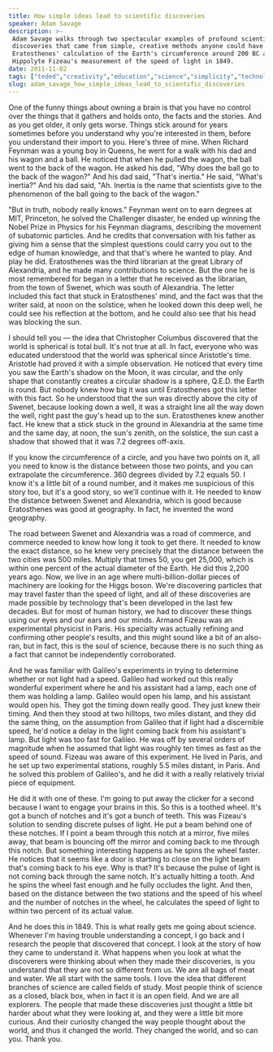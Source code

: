 ```yaml
---
title: How simple ideas lead to scientific discoveries
speaker: Adam Savage
description: >-
 Adam Savage walks through two spectacular examples of profound scientific
 discoveries that came from simple, creative methods anyone could have followed --
 Eratosthenes' calculation of the Earth's circumference around 200 BC and
 Hippolyte Fizeau's measurement of the speed of light in 1849.
date: 2011-11-02
tags: ["teded","creativity","education","science","simplicity","technology","exploration","nobel-prize","ancient-world","curiosity","innovation","space","physics","planets","history","math"]
slug: adam_savage_how_simple_ideas_lead_to_scientific_discoveries
---
```


One of the funny things about owning a brain is that you have no control over the things
that it gathers and holds onto, the facts and the stories. And as you get older, it only
gets worse. Things stick around for years sometimes before you understand why you're
interested in them, before you understand their import to you. Here's three of mine. When
Richard Feynman was a young boy in Queens, he went for a walk with his dad and his wagon
and a ball. He noticed that when he pulled the wagon, the ball went to the back of the
wagon. He asked his dad, "Why does the ball go to the back of the wagon?" And his dad
said, "That's inertia." He said, "What's inertia?" And his dad said, "Ah. Inertia is the
name that scientists give to the phenomenon of the ball going to the back of the wagon."

"But in truth, nobody really knows." Feynman went on to earn degrees at MIT, Princeton, he
solved the Challenger disaster, he ended up winning the Nobel Prize in Physics for his
Feynman diagrams, describing the movement of subatomic particles. And he credits that
conversation with his father as giving him a sense that the simplest questions could carry
you out to the edge of human knowledge, and that that's where he wanted to play. And play
he did. Eratosthenes was the third librarian at the great Library of Alexandria, and he
made many contributions to science. But the one he is most remembered for began in a
letter that he received as the librarian, from the town of Swenet, which was south of
Alexandria. The letter included this fact that stuck in Eratosthenes' mind, and the fact
was that the writer said, at noon on the solstice, when he looked down this deep well, he
could see his reflection at the bottom, and he could also see that his head was blocking
the sun.

I should tell you — the idea that Christopher Columbus discovered that the world is
spherical is total bull. It's not true at all. In fact, everyone who was educated
understood that the world was spherical since Aristotle's time. Aristotle had proved it
with a simple observation. He noticed that every time you saw the Earth's shadow on the
Moon, it was circular, and the only shape that constantly creates a circular shadow is a
sphere, Q.E.D. the Earth is round. But nobody knew how big it was until Eratosthenes got
this letter with this fact. So he understood that the sun was directly above the city of
Swenet, because looking down a well, it was a straight line all the way down the well,
right past the guy's head up to the sun. Eratosthenes knew another fact. He knew that a
stick stuck in the ground in Alexandria at the same time and the same day, at noon, the
sun's zenith, on the solstice, the sun cast a shadow that showed that it was 7.2 degrees
off-axis.

If you know the circumference of a circle, and you have two points on it, all you need to
know is the distance between those two points, and you can extrapolate the circumference.
360 degrees divided by 7.2 equals 50. I know it's a little bit of a round number, and it
makes me suspicious of this story too, but it's a good story, so we'll continue with it.
He needed to know the distance between Swenet and Alexandria, which is good because
Eratosthenes was good at geography. In fact, he invented the word geography.

The road between Swenet and Alexandria was a road of commerce, and commerce needed to know
how long it took to get there. It needed to know the exact distance, so he knew very
precisely that the distance between the two cities was 500 miles. Multiply that times 50,
you get 25,000, which is within one percent of the actual diameter of the Earth. He did
this 2,200 years ago. Now, we live in an age where multi-billion-dollar pieces of
machinery are looking for the Higgs boson. We're discovering particles that may travel
faster than the speed of light, and all of these discoveries are made possible by
technology that's been developed in the last few decades. But for most of human history,
we had to discover these things using our eyes and our ears and our minds. Armand Fizeau
was an experimental physicist in Paris. His specialty was actually refining and confirming
other people's results, and this might sound like a bit of an also-ran, but in fact, this
is the soul of science, because there is no such thing as a fact that cannot be
independently corroborated.

And he was familiar with Galileo's experiments in trying to determine whether or not light
had a speed. Galileo had worked out this really wonderful experiment where he and his
assistant had a lamp, each one of them was holding a lamp. Galileo would open his lamp,
and his assistant would open his. They got the timing down really good. They just knew
their timing. And then they stood at two hilltops, two miles distant, and they did the
same thing, on the assumption from Galileo that if light had a discernible speed, he'd
notice a delay in the light coming back from his assistant's lamp. But light was too fast
for Galileo. He was off by several orders of magnitude when he assumed that light was
roughly ten times as fast as the speed of sound. Fizeau was aware of this experiment. He
lived in Paris, and he set up two experimental stations, roughly 5.5 miles distant, in
Paris. And he solved this problem of Galileo's, and he did it with a really relatively
trivial piece of equipment.

He did it with one of these. I'm going to put away the clicker for a second because I want
to engage your brains in this. So this is a toothed wheel. It's got a bunch of notches and
it's got a bunch of teeth. This was Fizeau's solution to sending discrete pulses of light.
He put a beam behind one of these notches. If I point a beam through this notch at a
mirror, five miles away, that beam is bouncing off the mirror and coming back to me
through this notch. But something interesting happens as he spins the wheel faster. He
notices that it seems like a door is starting to close on the light beam that's coming
back to his eye. Why is that? It's because the pulse of light is not coming back through
the same notch. It's actually hitting a tooth. And he spins the wheel fast enough and he
fully occludes the light. And then, based on the distance between the two stations and the
speed of his wheel and the number of notches in the wheel, he calculates the speed of
light to within two percent of its actual value.

And he does this in 1849. This is what really gets me going about science. Whenever I'm
having trouble understanding a concept, I go back and I research the people that
discovered that concept. I look at the story of how they came to understand it. What
happens when you look at what the discoverers were thinking about when they made their
discoveries, is you understand that they are not so different from us. We are all bags of
meat and water. We all start with the same tools. I love the idea that different branches
of science are called fields of study. Most people think of science as a closed, black
box, when in fact it is an open field. And we are all explorers. The people that made
these discoveries just thought a little bit harder about what they were looking at, and
they were a little bit more curious. And their curiosity changed the way people thought
about the world, and thus it changed the world. They changed the world, and so can you.
Thank you.

<!--
ad_duration=0
event="TED-Ed"
external_start_time=0
has_talk_citation=0
intro_duration=0
is_subtitle_required="False"
is_talk_featured="True"
language="en"
language_swap="False"
native_language="en"
number_of_related_talks=6
number_of_speakers=1
number_of_subtitled_videos=0
number_of_tags=16
number_of_talk_download_languages=30
number_of_talk_more_resources=1
number_of_talk_recommendations=0
number_of_talks_take_actions=0
post_ad_duration=0
published_timestamp="2012-03-13 19:02:32"
recording_date="2011-11-02"
speaker_description="Maker, critical thinker"
speaker_is_published=1
speaker_name="Adam Savage"
talk_name="How simple ideas lead to scientific discoveries"
talks_tags=["teded","creativity","education","science","simplicity","technology","exploration","nobel-prize","ancient-world","curiosity","innovation","space","physics","planets","history","math"]
talks_take_action=[]
url_photo_speaker="https://pe.tedcdn.com/images/ted/0d9027a15a5535cf51c30384a36eaf3822a98970_254x191.jpg"
url_photo_talk="https://pe.tedcdn.com/images/ted/52c419cb6d3300efc6aed7f94859b9dbcc15312d_800x600.jpg"
url_webpage="https://www.ted.com/talks/adam_savage_how_simple_ideas_lead_to_scientific_discoveries"
video_type_name="TED-Ed Original"
-->